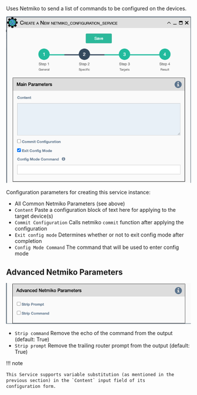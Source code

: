 Uses Netmiko to send a list of commands to be configured on the devices.

![Netmiko Configuration Service](../../_static/automation/builtin_service_types/netmiko_configuration.png)

Configuration parameters for creating this service instance:

-   All Common Netmiko Parameters (see above)
-   `Content` Paste a configuration block of text here for applying to
    the target device(s)
-   `Commit Configuration` Calls netmiko `commit` function after applying
    the configuration
-   `Exit config mode` Determines whether or not to exit config mode
    after completion
-   `Config Mode Command` The command that will be used to enter config
    mode

## Advanced Netmiko Parameters

![Netmiko Configuration Advanced Parameters](../../_static/automation/builtin_service_types/netmiko_config_advancedparameters.png)

-   `Strip command` Remove the echo of the command from the output
    (default: True)
-   `Strip prompt` Remove the trailing router prompt from the output
    (default: True)

!!! note

    This Service supports variable substitution (as mentioned in the
    previous section) in the `Content` input field of its
    configuration form.


